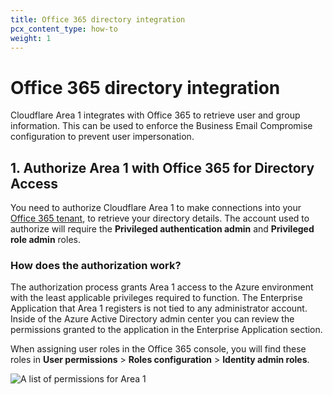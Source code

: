```yaml
---
title: Office 365 directory integration
pcx_content_type: how-to
weight: 1
---
```


# Office 365 directory integration

Cloudflare Area 1 integrates with Office 365 to retrieve user and group information. This can be used to enforce the Business Email Compromise configuration to prevent user impersonation.

## 1. Authorize Area 1 with Office 365 for Directory Access

You need to authorize Cloudflare Area 1 to make connections into your [Office 365 tenant](https://learn.microsoft.com/en-us/microsoft-365/solutions/tenant-management-overview), to retrieve your directory details. The account used to authorize will require the **Privileged authentication admin** and **Privileged role admin** roles.

### How does the authorization work?

The authorization process grants Area 1 access to the Azure environment with the least applicable privileges required to function. The Enterprise Application that Area 1 registers is not tied to any administrator account. Inside of the Azure Active Directory admin center you can review the permissions granted to the application in the Enterprise Application section.

When assigning user roles in the Office 365 console, you will find these roles in **User permissions** > **Roles configuration** > **Identity admin roles**.

![A list of permissions for Area 1](/email-security/static/bec/permissions.png)
